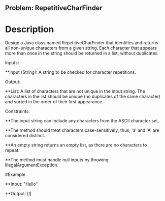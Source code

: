 ## Problem: RepetitiveCharFinder

# Description

Design a Java class named RepetitiveCharFinder that identifies and returns all non-unique characters from a given string. Each character that appears more than once in the string should be returned in a list, without duplicates.


Inputs:

**input (String): A string to be checked for character repetitions.



Output:

**List<Character>: A list of characters that are not unique in the input string. The characters in the list should be unique (no duplicates of the same character) and sorted in the order of their first appearance.


Constraints:

**The input string can include any characters from the ASCII character set.

**The method should treat characters case-sensitively; thus, 'a' and 'A' are considered distinct.

**An empty string returns an empty list, as there are no characters to repeat.

**The method must handle null inputs by throwing IllegalArgumentException.


#Example

**Input: "Hello"

**Output:  [l]



